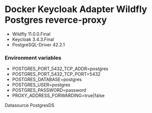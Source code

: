 # Docker Keycloak Adapter Wildfly Postgres reverce-proxy
- Wildfly 11.0.0.Final
- Keycloak 3.4.3.Final
- PostgreSQL-Driver 42.2.1

### Environment variables 

- POSTGRES_PORT_5432_TCP_ADDR=postgres
- POSTGRES_PORT_5432_TCP_PORT=5432
- POSTGRES_DATABASE=postgres
- POSTGRES_USER=postgres
- POSTGRES_PASSWORD=password
- PROXY_ADDRESS_FORWARDING=true|false


Datasource PostgresDS
